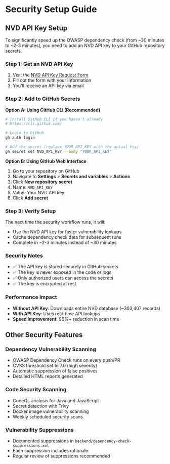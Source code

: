 # Security Setup Guide

## NVD API Key Setup

To significantly speed up the OWASP dependency check (from ~30 minutes to ~2-3 minutes), you need to add an NVD API key to your GitHub repository secrets.

### Step 1: Get an NVD API Key

1. Visit the [NVD API Key Request Form](https://nvd.nist.gov/developers/request-an-api-key)
2. Fill out the form with your information
3. You'll receive an API key via email

### Step 2: Add to GitHub Secrets

**Option A: Using GitHub CLI (Recommended)**
```bash
# Install GitHub CLI if you haven't already
# https://cli.github.com/

# Login to GitHub
gh auth login

# Add the secret (replace YOUR_API_KEY with the actual key)
gh secret set NVD_API_KEY --body "YOUR_API_KEY"
```

**Option B: Using GitHub Web Interface**
1. Go to your repository on GitHub
2. Navigate to **Settings** > **Secrets and variables** > **Actions**
3. Click **New repository secret**
4. Name: `NVD_API_KEY`
5. Value: Your NVD API key
6. Click **Add secret**

### Step 3: Verify Setup

The next time the security workflow runs, it will:
- Use the NVD API key for faster vulnerability lookups
- Cache dependency check data for subsequent runs
- Complete in ~2-3 minutes instead of ~30 minutes

### Security Notes

- ✅ The API key is stored securely in GitHub secrets
- ✅ The key is never exposed in the code or logs
- ✅ Only authorized users can access the secrets
- ✅ The key is encrypted at rest

### Performance Impact

- **Without API Key**: Downloads entire NVD database (~303,407 records)
- **With API Key**: Uses real-time API lookups
- **Speed Improvement**: 90%+ reduction in scan time

## Other Security Features

### Dependency Vulnerability Scanning
- OWASP Dependency Check runs on every push/PR
- CVSS threshold set to 7.0 (high severity)
- Automatic suppression of false positives
- Detailed HTML reports generated

### Code Security Scanning
- CodeQL analysis for Java and JavaScript
- Secret detection with Trivy
- Docker image vulnerability scanning
- Weekly scheduled security scans

### Vulnerability Suppressions
- Documented suppressions in `backend/dependency-check-suppressions.xml`
- Each suppression includes rationale
- Regular review of suppressions recommended 